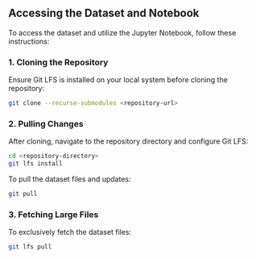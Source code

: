 ## Accessing the Dataset and Notebook

To access the dataset and utilize the Jupyter Notebook, follow these instructions:

### 1. Cloning the Repository

Ensure Git LFS is installed on your local system before cloning the repository:

```bash
git clone --recurse-submodules <repository-url>
```

### 2. Pulling Changes

After cloning, navigate to the repository directory and configure Git LFS:

```bash
cd <repository-directory>
git lfs install
```

To pull the dataset files and updates:

```bash
git pull
```

### 3. Fetching Large Files

To exclusively fetch the dataset files:

```bash
git lfs pull
```
